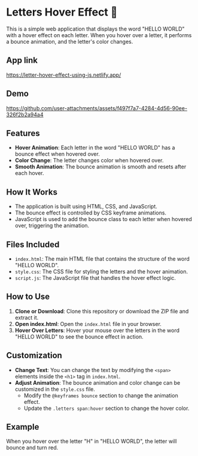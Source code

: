 # Letters Hover Effect 🌊

This is a simple web application that displays the word "HELLO WORLD" with a hover effect on each letter. When you hover over a letter, it performs a bounce animation, and the letter's color changes.

## App link

https://letter-hover-effect-using-js.netlify.app/

## Demo

https://github.com/user-attachments/assets/f497f7a7-4284-4d56-90ee-326f2b2a94a4

## Features

- **Hover Animation**: Each letter in the word "HELLO WORLD" has a bounce effect when hovered over.
- **Color Change**: The letter changes color when hovered over.
- **Smooth Animation**: The bounce animation is smooth and resets after each hover.

## How It Works

- The application is built using HTML, CSS, and JavaScript.
- The bounce effect is controlled by CSS keyframe animations.
- JavaScript is used to add the bounce class to each letter when hovered over, triggering the animation.

## Files Included

- `index.html`: The main HTML file that contains the structure of the word "HELLO WORLD".
- `style.css`: The CSS file for styling the letters and the hover animation.
- `script.js`: The JavaScript file that handles the hover effect logic.

## How to Use

1. **Clone or Download**: Clone this repository or download the ZIP file and extract it.
2. **Open index.html**: Open the `index.html` file in your browser.
3. **Hover Over Letters**: Hover your mouse over the letters in the word "HELLO WORLD" to see the bounce effect in action.

## Customization

- **Change Text**: You can change the text by modifying the `<span>` elements inside the `<h1>` tag in `index.html`.
- **Adjust Animation**: The bounce animation and color change can be customized in the `style.css` file.
  - Modify the `@keyframes bounce` section to change the animation effect.
  - Update the `.letters span:hover` section to change the hover color.

## Example

When you hover over the letter "H" in "HELLO WORLD", the letter will bounce and turn red.
